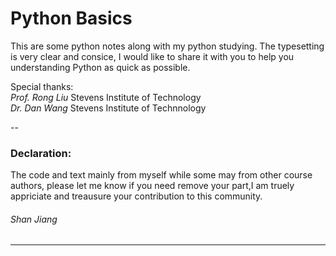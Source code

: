 # Python Basics
 
This are some python notes along with my python studying. The typesetting is very clear and consice, I would like to share it with you to help you understanding Python as quick as possible.

Special thanks:  
*Prof. Rong Liu*  Stevens Institute of Technology  
*Dr. Dan Wang* Stevens Institute of Technnology

--
### Declaration:
The code and text mainly from myself while some may from other course authors, please let me know if you need remove your part,I am truely appriciate and treausure your contribution to this community.

###### Shan Jiang
---